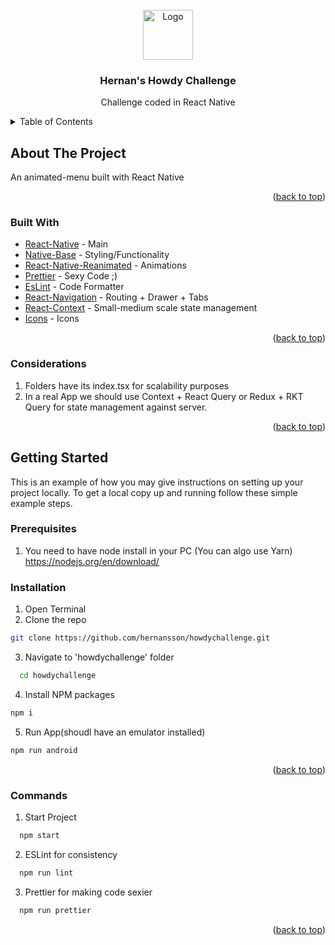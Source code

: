 <div id="top"></div>
<br />
<div align="center" >
  <a href="https://github.com/hernansson/howdychallenge">
    <img src="https://media.licdn.com/dms/image/C4D0BAQHWcXoYkdFuJQ/company-logo_200_200/0/1668431136235?e=1681948800&v=beta&t=GwfPLzUauA5sJKWkLCYSSaIa6EEB7RAJI2HDpcQta8Q" alt="Logo" width="80" height="80">
  </a>

<h3 align="center">Hernan's Howdy Challenge</h3>

  <p align="center">
    Challenge coded in React Native

</div>

<!-- TABLE OF CONTENTS -->
<details>
  <summary>Table of Contents</summary>
    <ul>
      <li><a href="#about-the-project">About The Project</a></li>
        <li><a href="#built-with">Built With</a></li>
        <li><a href="#considerations">Considerations</a></li>
    </ul>
      <a href="#getting-started">Getting Started</a>
      <ul>
        <li><a href="#prerequisites">Prerequisites</a></li>
        <li><a href="#installation">Installation</a></li>
        <li><a href="#commands">Commands</a></li>
      </ul>

</details>

<!-- ABOUT THE PROJECT -->

## About The Project

An animated-menu built with React Native

<p align="right">(<a href="#top">back to top</a>)</p>

### Built With

- [React-Native](https://reactnative.dev/) - Main
- [Native-Base](https://mui.com/) - Styling/Functionality
- [React-Native-Reanimated](https://www.npmjs.com/package/react-native-reanimated) - Animations
- [Prettier](https://prettier.io/) - Sexy Code ;)
- [EsLint](https://eslint.org/) - Code Formatter
- [React-Navigation](https://reactnavigation.org/) - Routing + Drawer + Tabs
- [React-Context](https://reactjs.org) - Small-medium scale state management
- [Icons](https://www.npmjs.com/package/react-native-vector-icons) - Icons

<p align="right">(<a href="#top">back to top</a>)</p>

### Considerations

1. Folders have its index.tsx for scalability purposes
2. In a real App we should use Context + React Query or Redux + RKT Query for state management against server.

<p align="right">(<a href="#top">back to top</a>)</p>
<!-- GETTING STARTED -->

## Getting Started

This is an example of how you may give instructions on setting up your project locally.
To get a local copy up and running follow these simple example steps.

### Prerequisites

1. You need to have node install in your PC (You can algo use Yarn)
   https://nodejs.org/en/download/

### Installation

1. Open Terminal
2. Clone the repo

```sh
git clone https://github.com/hernansson/howdychallenge.git
```

3. Navigate to 'howdychallenge' folder

```sh
  cd howdychallenge
```

4. Install NPM packages

```sh
npm i
```

5. Run App(shoudl have an emulator installed)

```sh
npm run android
```

<p align="right">(<a href="#top">back to top</a>)</p>

### Commands

1. Start Project

```sh
  npm start
```

2. ESLint for consistency

```sh
  npm run lint
```

3. Prettier for making code sexier

```sh
  npm run prettier
```

<p align="right">(<a href="#top">back to top</a>)</p>
